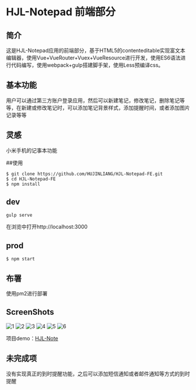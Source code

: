 # HJL-Notepad 前端部分

## 简介
这是HJL-Notepad应用的前端部分，基于HTML5的contenteditable实现富文本编辑器，使用Vue+VueRouter+Vuex+VueResource进行开发，使用ES6语法进行代码编写，使用webpack+gulp搭建脚手架，使用Less预编译css。

## 基本功能
用户可以通过第三方账户登录应用，然后可以新建笔记，修改笔记，删除笔记等等，在新建或修改笔记时，可以添加笔记背景样式，添加提醒时间，或者添加图片记录等等

## 灵感
小米手机的记事本功能

##使用

```
$ git clone https://github.com/HUJINLIANG/HJL-Notepad-FE.git
$ cd HJL-Notepad-FE
$ npm install
```


## dev
```
gulp serve
```
在浏览中打开http://localhost:3000

## prod
 
```
$ npm start
```

## 布署

使用pm2进行部署

## ScreenShots

![1](./screenshots/6.png)
![2](./screenshots/2.png)
![3](./screenshots/1.png)
![4](./screenshots/4.png)
![5](./screenshots/3.png)
![6](./screenshots/5.png)

项目demo：[HJL-Note](http://note.hjlclould.cn/)

## 未完成项

没有实现真正的到时提醒功能，之后可以添加短信通知或者邮件通知等方式的到时提醒
